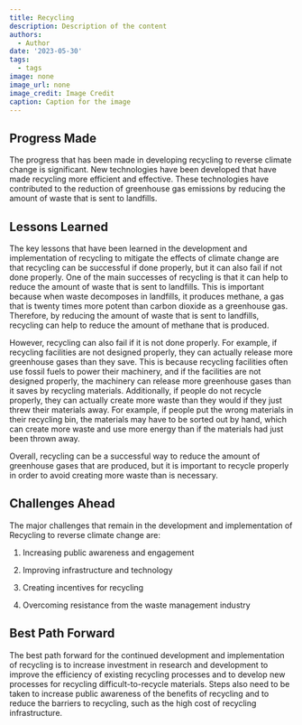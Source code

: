 ```yaml
---
title: Recycling
description: Description of the content
authors:
  - Author
date: '2023-05-30'
tags:
  - tags
image: none
image_url: none
image_credit: Image Credit
caption: Caption for the image
---
```


## Progress Made

The progress that has been made in developing recycling to reverse climate change is significant. New technologies have been developed that have made recycling more efficient and effective. These technologies have contributed to the reduction of greenhouse gas emissions by reducing the amount of waste that is sent to landfills.

## Lessons Learned

The key lessons that have been learned in the development and implementation of recycling to mitigate the effects of climate change are that recycling can be successful if done properly, but it can also fail if not done properly. One of the main successes of recycling is that it can help to reduce the amount of waste that is sent to landfills. This is important because when waste decomposes in landfills, it produces methane, a gas that is twenty times more potent than carbon dioxide as a greenhouse gas. Therefore, by reducing the amount of waste that is sent to landfills, recycling can help to reduce the amount of methane that is produced.

However, recycling can also fail if it is not done properly. For example, if recycling facilities are not designed properly, they can actually release more greenhouse gases than they save. This is because recycling facilities often use fossil fuels to power their machinery, and if the facilities are not designed properly, the machinery can release more greenhouse gases than it saves by recycling materials. Additionally, if people do not recycle properly, they can actually create more waste than they would if they just threw their materials away. For example, if people put the wrong materials in their recycling bin, the materials may have to be sorted out by hand, which can create more waste and use more energy than if the materials had just been thrown away.

Overall, recycling can be a successful way to reduce the amount of greenhouse gases that are produced, but it is important to recycle properly in order to avoid creating more waste than is necessary.

## Challenges Ahead

The major challenges that remain in the development and implementation of Recycling to reverse climate change are:

1. Increasing public awareness and engagement

2. Improving infrastructure and technology

3. Creating incentives for recycling

4. Overcoming resistance from the waste management industry

## Best Path Forward

The best path forward for the continued development and implementation of recycling is to increase investment in research and development to improve the efficiency of existing recycling processes and to develop new processes for recycling difficult-to-recycle materials. Steps also need to be taken to increase public awareness of the benefits of recycling and to reduce the barriers to recycling, such as the high cost of recycling infrastructure.
